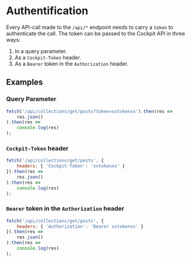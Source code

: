 # Authentification

Every API-call made to the `/api/*` endpoint needs to carry a `token` to authenticate the call. The token can be passed to the Cockpit API in three ways:

1. In a query parameter.
2. As a `Cockpit-Token` header.
3. As a `Bearer` token in the `Authorization` header.

## Examples

### Query Parameter

```js
fetch('/api/collections/get/posts?token=xxtokenxx').then(res => 
    res.json()
).then(res =>
    console.log(res)
);
```

### `Cockpit-Token` header

```js
fetch('/api/collections/get/posts', {
    headers: { 'Cockpit-Token': 'xxtokenxx' }
}).then(res =>
    res.json()
).then(res =>
    console.log(res)
);
```

### `Bearer` token in the `Authorization` header

```js
fetch('/api/collections/get/posts', {
    headers: { 'Authorization': 'Bearer xxtokenxx' }
}).then(res =>
    res.json()
).then(res =>
    console.log(res)
);
```